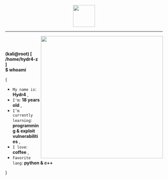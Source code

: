 
<p align="center"> 
 <picture> 
  <img src="https://github.com/7oSkaaa/7oSkaaa/blob/main/Images/about_me.gif?raw=true" width = 70px>
 </picture> 
</p>

<hr/>

<picture> <img align="right" src="https://github.com/7oSkaaa/7oSkaaa/blob/main/Images/Right_Side.gif?raw=true" width = 390px> </picture> <br> <br>

**(kali@root) [ /home/hydr4-z ]** <br>
**$ whoami**

{  

* `My name is`: **Hydr4** ,
* `I'm`: **18 years old** ,
* `I’m currently learning`: **programming & exploit vulnerabilities** ,
* `I love`: **coffee** ,
* `Favorite lang`: **python & c++**  

}
